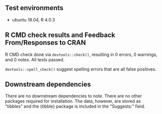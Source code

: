 ## Test environments

* ubuntu 18.04, R 4.0.3

## R CMD check results and Feedback From/Responses to CRAN

R CMD check done via `devtools::check()`, resulting in 0 errors, 0 warnings, and 0 notes. All tests passed.

`devtools::spell_check()` suggest spelling errors that are all false positives.

## Downstream dependencies

There are no downstream dependencies to note. There are no other packages required for installation. The data, however, are stored as "tibbles" and the {tibble} package is included in the "Suggests:" field.
